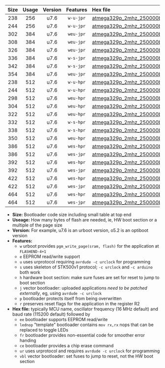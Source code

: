 |Size|Usage|Version|Features|Hex file|
|:-:|:-:|:-:|:-:|:--|
|238|256|u7.6|`w-u-jpr`|[atmega329p_2mhz_250000bps_ur_vbl.hex](https://raw.githubusercontent.com/stefanrueger/urboot/main//atmega329p_2mhz_250000bps_ur_vbl.hex)|
|244|256|u7.6|`w-u-jpr`|[atmega329p_2mhz_250000bps_lednop_ur_vbl.hex](https://raw.githubusercontent.com/stefanrueger/urboot/main//atmega329p_2mhz_250000bps_lednop_ur_vbl.hex)|
|302|384|u7.6|`weu-jpr`|[atmega329p_2mhz_250000bps_ee_ur_vbl.hex](https://raw.githubusercontent.com/stefanrueger/urboot/main//atmega329p_2mhz_250000bps_ee_ur_vbl.hex)|
|308|384|u7.6|`weu-jpr`|[atmega329p_2mhz_250000bps_ee_lednop_ur_vbl.hex](https://raw.githubusercontent.com/stefanrueger/urboot/main//atmega329p_2mhz_250000bps_ee_lednop_ur_vbl.hex)|
|326|384|u7.6|`weu-jpr`|[atmega329p_2mhz_250000bps_ee_lednop_fr_ur_vbl.hex](https://raw.githubusercontent.com/stefanrueger/urboot/main//atmega329p_2mhz_250000bps_ee_lednop_fr_ur_vbl.hex)|
|336|384|u7.6|`w-s-jpr`|[atmega329p_2mhz_250000bps_vbl.hex](https://raw.githubusercontent.com/stefanrueger/urboot/main//atmega329p_2mhz_250000bps_vbl.hex)|
|342|384|u7.6|`w-s-jpr`|[atmega329p_2mhz_250000bps_lednop_vbl.hex](https://raw.githubusercontent.com/stefanrueger/urboot/main//atmega329p_2mhz_250000bps_lednop_vbl.hex)|
|354|384|u7.6|`weu-jpr`|[atmega329p_2mhz_250000bps_ee_lednop_fr_ce_ur_vbl.hex](https://raw.githubusercontent.com/stefanrueger/urboot/main//atmega329p_2mhz_250000bps_ee_lednop_fr_ce_ur_vbl.hex)|
|238|512|u7.6|`w-u-hpr`|[atmega329p_2mhz_250000bps_ur.hex](https://raw.githubusercontent.com/stefanrueger/urboot/main//atmega329p_2mhz_250000bps_ur.hex)|
|244|512|u7.6|`w-u-hpr`|[atmega329p_2mhz_250000bps_lednop_ur.hex](https://raw.githubusercontent.com/stefanrueger/urboot/main//atmega329p_2mhz_250000bps_lednop_ur.hex)|
|298|512|u7.6|`weu-hpr`|[atmega329p_2mhz_250000bps_ee_ur.hex](https://raw.githubusercontent.com/stefanrueger/urboot/main//atmega329p_2mhz_250000bps_ee_ur.hex)|
|304|512|u7.6|`weu-hpr`|[atmega329p_2mhz_250000bps_ee_lednop_ur.hex](https://raw.githubusercontent.com/stefanrueger/urboot/main//atmega329p_2mhz_250000bps_ee_lednop_ur.hex)|
|322|512|u7.6|`weu-hpr`|[atmega329p_2mhz_250000bps_ee_lednop_fr_ur.hex](https://raw.githubusercontent.com/stefanrueger/urboot/main//atmega329p_2mhz_250000bps_ee_lednop_fr_ur.hex)|
|332|512|u7.6|`w-s-hpr`|[atmega329p_2mhz_250000bps.hex](https://raw.githubusercontent.com/stefanrueger/urboot/main//atmega329p_2mhz_250000bps.hex)|
|338|512|u7.6|`w-s-hpr`|[atmega329p_2mhz_250000bps_lednop.hex](https://raw.githubusercontent.com/stefanrueger/urboot/main//atmega329p_2mhz_250000bps_lednop.hex)|
|350|512|u7.6|`weu-hpr`|[atmega329p_2mhz_250000bps_ee_lednop_fr_ce_ur.hex](https://raw.githubusercontent.com/stefanrueger/urboot/main//atmega329p_2mhz_250000bps_ee_lednop_fr_ce_ur.hex)|
|386|512|u7.6|`wes-hpr`|[atmega329p_2mhz_250000bps_ee.hex](https://raw.githubusercontent.com/stefanrueger/urboot/main//atmega329p_2mhz_250000bps_ee.hex)|
|386|512|u7.6|`wes-jpr`|[atmega329p_2mhz_250000bps_ee_vbl.hex](https://raw.githubusercontent.com/stefanrueger/urboot/main//atmega329p_2mhz_250000bps_ee_vbl.hex)|
|392|512|u7.6|`wes-hpr`|[atmega329p_2mhz_250000bps_ee_lednop.hex](https://raw.githubusercontent.com/stefanrueger/urboot/main//atmega329p_2mhz_250000bps_ee_lednop.hex)|
|392|512|u7.6|`wes-jpr`|[atmega329p_2mhz_250000bps_ee_lednop_vbl.hex](https://raw.githubusercontent.com/stefanrueger/urboot/main//atmega329p_2mhz_250000bps_ee_lednop_vbl.hex)|
|422|512|u7.6|`wes-hpr`|[atmega329p_2mhz_250000bps_ee_lednop_fr.hex](https://raw.githubusercontent.com/stefanrueger/urboot/main//atmega329p_2mhz_250000bps_ee_lednop_fr.hex)|
|422|512|u7.6|`wes-jpr`|[atmega329p_2mhz_250000bps_ee_lednop_fr_vbl.hex](https://raw.githubusercontent.com/stefanrueger/urboot/main//atmega329p_2mhz_250000bps_ee_lednop_fr_vbl.hex)|
|464|512|u7.6|`wes-hpr`|[atmega329p_2mhz_250000bps_ee_lednop_fr_ce.hex](https://raw.githubusercontent.com/stefanrueger/urboot/main//atmega329p_2mhz_250000bps_ee_lednop_fr_ce.hex)|
|464|512|u7.6|`wes-jpr`|[atmega329p_2mhz_250000bps_ee_lednop_fr_ce_vbl.hex](https://raw.githubusercontent.com/stefanrueger/urboot/main//atmega329p_2mhz_250000bps_ee_lednop_fr_ce_vbl.hex)|

- **Size:** Bootloader code size including small table at top end
- **Useage:** How many bytes of flash are needed, ie, HW boot section or a multiple of the page size
- **Version:** For example, u7.6 is an urboot version, o5.2 is an optiboot version
- **Features:**
  + `w` urboot provides `pgm_write_page(sram, flash)` for the application at `FLASHEND-4+1`
  + `e` EEPROM read/write support
  + `u` uses urprotocol requiring `avrdude -c urclock` for programming
  + `s` uses skeleton of STK500v1 protocol; `-c urclock` and `-c arduino` both work
  + `h` hardware boot section: make sure fuses are set for reset to jump to boot section
  + `j` vector bootloader: uploaded applications *need to be patched externally*, eg, using `avrdude -c urclock`
  + `p` bootloader protects itself from being overwritten
  + `r` preserves reset flags for the application in the register R2
- **Hex file:** typically MCU name, oscillator frequency (16 MHz default) and baud rate (115200 default) followed by
  + `ee` bootloader supports EEPROM read/write
  + `lednop` "template" bootloader contains `mov rx,rx` nops that can be replaced to toggle LEDs
  + `fr` bootloader provides non-essential code for smoother error handing
  + `ce` bootloader provides a chip erase command
  + `ur` uses urprotocol and requires `avrdude -c urclock` for programming
  + `vbl` vector bootloader: set fuses to jump to reset, not the HW boot section
